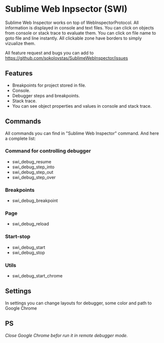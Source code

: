 # Sublime Web Inpsector (SWI)

Sublime Web Inspector works on top of WebInspectorProtocol. All information is displayed in console and text files. You can click on objects from console or stack trace to evaluate them. You can click on file name to goto file and line instantly. All clickable zone have borders to simply vizualize them.

All feature request and bugs you can add to https://github.com/sokolovstas/SublimeWebInspector/issues

## Features

- Breakpoints for project stored in file.
- Console.
- Debugger steps and breakpoints.
- Stack trace.
- You can see object properties and values in console and stack trace.

## Commands

All commands you can find in "Sublime Web Inspector" command. And here a complete list:

### Command for controlling debugger
- swi\_debug\_resume
- swi\_debug\_step\_into
- swi\_debug\_step\_out
- swi\_debug\_step\_over

### Breakpoints
- swi\_debug\_breakpoint

### Page
- swi\_debug\_reload

### Start-stop
- swi\_debug\_start
- swi\_debug\_stop

### Utils
- swi\_debug\_start\_chrome

## Settings

In settings you can change layouts for debugger, some color and path to Google Chrome

## PS
*Close Google Chrome befor run it in remote debugger mode.*